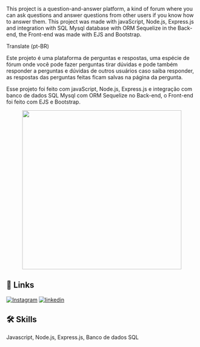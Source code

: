 This project is a question-and-answer platform, a kind of forum where you can ask questions and answer questions from other users if you know how to answer them.
This project was made with javaScript, Node.js, Express.js and integration with SQL Mysql database with ORM Sequelize in the Back-end, the Front-end was made with EJS and Bootstrap.




Translate (pt-BR)



Este projeto é uma plataforma de perguntas e respostas, uma espécie de fórum onde você pode fazer perguntas tirar dúvidas e pode também responder a perguntas e dúvidas de outros usuários caso saiba responder, as respostas das perguntas feitas ficam salvas na página da pergunta.

Esse projeto foi feito com javaScript, Node.js, Express.js e integração com banco de dados SQL Mysql com ORM Sequelize no Back-end, o Front-end foi feito com EJS e Bootstrap.


<p align = "center">
  <img min-width = "1000" height = "420" src = "platform-project/screencast-localhost_8000-2022.03.11-21_38_56.gif">
</p>






## 🔗 Links
[![Instagram](https://img.shields.io/badge/instagram-000?style=for-the-badge&logo=ko-fi&logoColor=white)](https://www.instagram.com/franb0rges.dev/)
[![linkedin](https://img.shields.io/badge/linkedin-0A66C2?style=for-the-badge&logo=linkedin&logoColor=white)](https://www.linkedin.com/in/franciele-borges/)



## 🛠 Skills
Javascript, Node.js, Express.js, Banco de dados SQL
